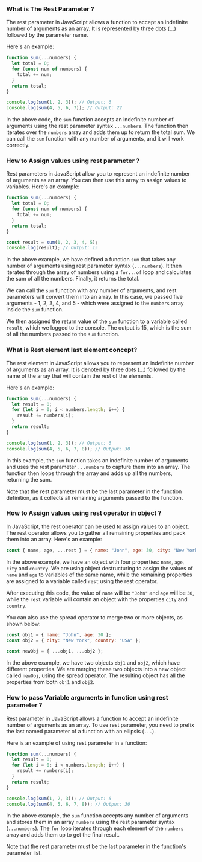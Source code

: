 ### What is The Rest Parameter ?

The rest parameter in JavaScript allows a function to accept an indefinite number of arguments as an array. It is represented by three dots (…) followed by the parameter name.

Here's an example:

```javascript
function sum(...numbers) {
  let total = 0;
  for (const num of numbers) {
    total += num;
  }
  return total;
}

console.log(sum(1, 2, 3)); // Output: 6
console.log(sum(4, 5, 6, 7)); // Output: 22
```

In the above code, the `sum` function accepts an indefinite number of arguments using the rest parameter syntax `...numbers`. The function then iterates over the `numbers` array and adds them up to return the total sum. We can call the `sum` function with any number of arguments, and it will work correctly.


### How to Assign values using rest parameter ?

Rest parameters in JavaScript allow you to represent an indefinite number of arguments as an array. You can then use this array to assign values to variables. Here's an example:

```javascript
function sum(...numbers) {
  let total = 0;
  for (const num of numbers) {
    total += num;
  }
  return total;
}

const result = sum(1, 2, 3, 4, 5);
console.log(result); // Output: 15
```

In the above example, we have defined a function `sum` that takes any number of arguments using rest parameter syntax (`...numbers`). It then iterates through the array of numbers using a `for...of` loop and calculates the sum of all the numbers. Finally, it returns the total.

We can call the `sum` function with any number of arguments, and rest parameters will convert them into an array. In this case, we passed five arguments - 1, 2, 3, 4, and 5 - which were assigned to the `numbers` array inside the `sum` function.

We then assigned the return value of the `sum` function to a variable called `result`, which we logged to the console. The output is 15, which is the sum of all the numbers passed to the `sum` function.


### What is Rest element last element concept?

The rest element in JavaScript allows you to represent an indefinite number of arguments as an array. It is denoted by three dots (...) followed by the name of the array that will contain the rest of the elements.

Here's an example:

```javascript
function sum(...numbers) {
  let result = 0;
  for (let i = 0; i < numbers.length; i++) {
    result += numbers[i];
  }
  return result;
}

console.log(sum(1, 2, 3)); // Output: 6
console.log(sum(4, 5, 6, 7, 8)); // Output: 30
```

In this example, the `sum` function takes an indefinite number of arguments and uses the rest parameter `...numbers` to capture them into an array. The function then loops through the array and adds up all the numbers, returning the sum. 

Note that the rest parameter must be the last parameter in the function definition, as it collects all remaining arguments passed to the function.


### How to Assign values using rest operator in object ?

In JavaScript, the rest operator can be used to assign values to an object. The rest operator allows you to gather all remaining properties and pack them into an array. Here's an example:

```javascript
const { name, age, ...rest } = { name: "John", age: 30, city: "New York", country: "USA" };
```

In the above example, we have an object with four properties: `name`, `age`, `city` and `country`. We are using object destructuring to assign the values of `name` and `age` to variables of the same name, while the remaining properties are assigned to a variable called `rest` using the rest operator.

After executing this code, the value of `name` will be `"John"` and `age` will be `30`, while the `rest` variable will contain an object with the properties `city` and `country`.

You can also use the spread operator to merge two or more objects, as shown below:

```javascript
const obj1 = { name: "John", age: 30 };
const obj2 = { city: "New York", country: "USA" };

const newObj = { ...obj1, ...obj2 };
```

In the above example, we have two objects `obj1` and `obj2`, which have different properties. We are merging these two objects into a new object called `newObj`, using the spread operator. The resulting object has all the properties from both `obj1` and `obj2`.


### How to pass Variable arguments in function using rest parameter ?

Rest parameter in JavaScript allows a function to accept an indefinite number of arguments as an array. To use rest parameter, you need to prefix the last named parameter of a function with an ellipsis (`...`).

Here is an example of using rest parameter in a function:

```javascript
function sum(...numbers) {
  let result = 0;
  for (let i = 0; i < numbers.length; i++) {
    result += numbers[i];
  }
  return result;
}

console.log(sum(1, 2, 3)); // Output: 6
console.log(sum(4, 5, 6, 7, 8)); // Output: 30
```

In the above example, the `sum` function accepts any number of arguments and stores them in an array `numbers` using the rest parameter syntax (`...numbers`). The `for` loop iterates through each element of the `numbers` array and adds them up to get the final result. 

Note that the rest parameter must be the last parameter in the function's parameter list.
